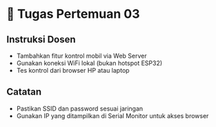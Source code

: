 # 📝 Tugas Pertemuan 03

## Instruksi Dosen
- Tambahkan fitur kontrol mobil via Web Server
- Gunakan koneksi WiFi lokal (bukan hotspot ESP32)
- Tes kontrol dari browser HP atau laptop

## Catatan
- Pastikan SSID dan password sesuai jaringan
- Gunakan IP yang ditampilkan di Serial Monitor untuk akses browser
